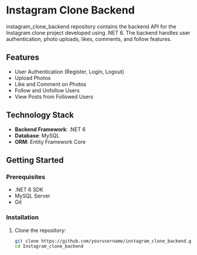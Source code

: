 # Instagram Clone Backend

instagram_clone_backend repository contains the backend API for the Instagram clone project developed using .NET 6. The backend handles user authentication, photo uploads, likes, comments, and follow features.

## Features

- User Authentication (Register, Login, Logout)
- Upload Photos
- Like and Comment on Photos
- Follow and Unfollow Users
- View Posts from Followed Users

## Technology Stack

- **Backend Framework**: .NET 6
- **Database**: MySQL
- **ORM**: Entity Framework Core

## Getting Started

### Prerequisites

- .NET 6 SDK
- MySQL Server
- Git

### Installation

1. Clone the repository:

   ```bash
   git clone https://github.com/yourusername/instagram_clone_backend.git
   cd Instagram_clone_backend
